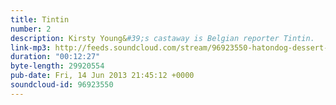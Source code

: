 ```yaml
---
title: Tintin
number: 2
description: Kirsty Young&#39;s castaway is Belgian reporter Tintin.
link-mp3: http://feeds.soundcloud.com/stream/96923550-hatondog-dessert-island-discs-02-tintin.mp3
duration: "00:12:27"
byte-length: 29920554
pub-date: Fri, 14 Jun 2013 21:45:12 +0000
soundcloud-id: 96923550
---
```

